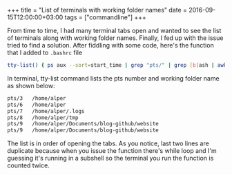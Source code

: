 +++
title = "List of terminals with working folder names"
date = 2016-09-15T12:00:00+03:00
tags = ["commandline"]
+++

From time to time, I had many terminal tabs open and wanted to see the list of terminals along with working folder names. Finally, I fed up with the issue tried to find a solution. After fiddling with some code, here's the function that I added to `.bashrc` file

```bash
tty-list() { ps aux --sort=start_time | grep "pts/" | grep [b]ash | awk -F" +" '{print $2"\t"$7}' | while read PID PTS; do echo -n -e "$PTS""\t"; readlink -f /proc/$PID/cwd; done ; }
```

In terminal, tty-list command lists the pts number and working folder name as shown below:

```txt
pts/3	/home/alper
pts/6	/home/alper
pts/7	/home/alper/.logs
pts/8	/home/alper/tmp
pts/9	/home/alper/Documents/blog-github/website
pts/9   /home/alper/Documents/blog-github/website
```

The list is in order of opening the tabs. As you notice, last two lines are duplicate because when you issue the function there's while loop and I'm guessing it's running in a subshell so the terminal you run the function is counted twice.






